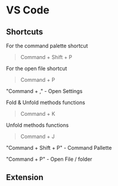 # VS Code

## Shortcuts

For the command palette shortcut
> Command + Shift + P

For the open file shortcut
> Command + P

"Command  + ," - Open Settings

Fold & Unfold methods functions
> Command + K

Unfold methods functions
> Command + J

"Command + Shift + P" - Command Pallette

"Command  + P" - Open File / folder

## Extension
